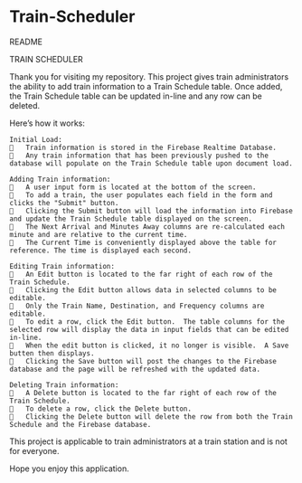 # Train-Scheduler
README

TRAIN SCHEDULER

Thank you for visiting my repository. This project gives train administrators the ability to add train information to a Train Schedule table. Once added, the Train Schedule table can be updated in-line and any row can be deleted.

Here’s how it works:

    Initial Load:
    	Train information is stored in the Firebase Realtime Database.  
    	Any train information that has been previously pushed to the database will populate on the Train Schedule table upon document load.

    Adding Train information:
    	A user input form is located at the bottom of the screen.  
    	To add a train, the user populates each field in the form and clicks the "Submit" button.
    	Clicking the Submit button will load the information into Firebase and update the Train Schedule table displayed on the screen.
    	The Next Arrival and Minutes Away columns are re-calculated each minute and are relative to the current time.
    	The Current Time is conveniently displayed above the table for reference. The time is displayed each second.

    Editing Train information:
    	An Edit button is located to the far right of each row of the Train Schedule.  
    	Clicking the Edit button allows data in selected columns to be editable.  
    	Only the Train Name, Destination, and Frequency columns are editable.  
    	To edit a row, click the Edit button.  The table columns for the selected row will display the data in input fields that can be edited in-line.
    	When the edit button is clicked, it no longer is visible.  A Save butten then displays. 
    	Clicking the Save button will post the changes to the Firebase database and the page will be refreshed with the updated data.

    Deleting Train information:
    	A Delete button is located to the far right of each row of the Train Schedule.
    	To delete a row, click the Delete button.
    	Clicking the Delete button will delete the row from both the Train Schedule and the Firebase database.
    
This project is applicable to train administrators at a train station and is not for everyone.

Hope you enjoy this application.
